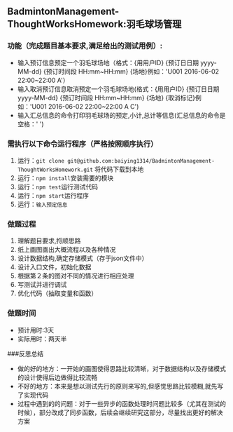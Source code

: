 ## BadmintonManagement-ThoughtWorksHomework:羽毛球场管理
### 功能（完成题目基本要求,满足给出的测试用例）:
- 输入预订信息预定一个羽毛球场地（格式：{用用户ID} {预订日日期 yyyy-MM-dd} {预订时间段 HH:mm~HH:mm} {场地}例如：'U001 2016-06-02 22:00~22:00 A'）
- 输入取消预订信息取消预定一个羽毛球场地(格式：{用用户ID} {预订日日期 yyyy-MM-dd} {预订时间段 HH:mm~HH:mm} {场地} {取消标记}例如：'U001 2016-06-02 22:00~22:00 A C')
- 输入汇总信息的命令打印羽毛球场的预定,小计,总计等信息(汇总信息的命令是空格：' ')

### 需执行以下命令运行程序（严格按照顺序执行）
1. 运行：`git clone git@github.com:baiying1314/BadmintonManagement-ThoughtWorksHomework.git` 将代码下载到本地
2. 运行：`npm install`安装需要的模块
3. 运行：`npm test`运行测试代码
4. 运行：`npm start`运行程序
5. 运行：`输入预定信息`

### 做题过程
1. 理解题目要求,捋顺思路
2. 纸上画图画出大概流程以及各种情况
3. 设计数据结构,确定存储模式（存于json文件中）
4. 设计入口文件，初始化数据
5. 根据第２条的图对不同的情况进行相应处理
6. 写测试并进行调试
7. 优化代码（抽取变量和函数）


### 做题时间
- 预计用时:3天
- 实际用时：两天半

###反思总结
- 做的好的地方：一开始的画图使得思路比较清晰，对于数据结构以及存储模式的设计使得后边做得比较流畅
- 不好的地方：本来是想以测试先行的原则来写的,但感觉思路比较模糊,就先写了实现代码
- 过程中遇到的的问题：对于一些异步的函数处理时问题比较多（尤其在测试的时候），部分改成了同步函数，后续会继续研究这部分，尽量找出更好的解决方案